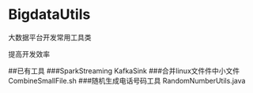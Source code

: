 # BigdataUtils
大数据平台开发常用工具类

提高开发效率

##已有工具
###SparkStreaming KafkaSink
###合并linux文件件中小文件 CombineSmallFile.sh
###随机生成电话号码工具  RandomNumberUtils.java
